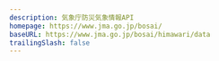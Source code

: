 ```yaml
---
description: 気象庁防災気象情報API
homepage: https://www.jma.go.jp/bosai/
baseURL: https://www.jma.go.jp/bosai/himawari/data
trailingSlash: false
---
```


